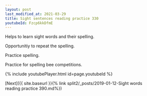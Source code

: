 ```yaml
---
layout: post
last_modified_at: 2021-03-29
title: Sight sentences reading practice 330
youtubeId: Fzcp6kkDfmE
---
```

 
 
Helps to learn sight words and their spelling.

Opportunitiy to repeat the spelling. 

Practice spelling. 
 
Practice for spelling bee competitions. 
 
{% include youtubePlayer.html id=page.youtubeId %}
 
 

[Next]({{ site.baseurl }}{% link  split2/_posts/2019-01-12-Sight words reading practice 390.md%})
 
